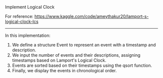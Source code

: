 Implement Logical Clock

For reference: https://www.kaggle.com/code/ameythakur20/lamport-s-logical-clock-lcs


---

In this implementation:

1. We define a structure Event to represent an event with a timestamp and description.
2. We input the number of events and their descriptions, assigning timestamps based on Lamport's Logical Clock.
3. Events are sorted based on their timestamps using the qsort function.
4. Finally, we display the events in chronological order.